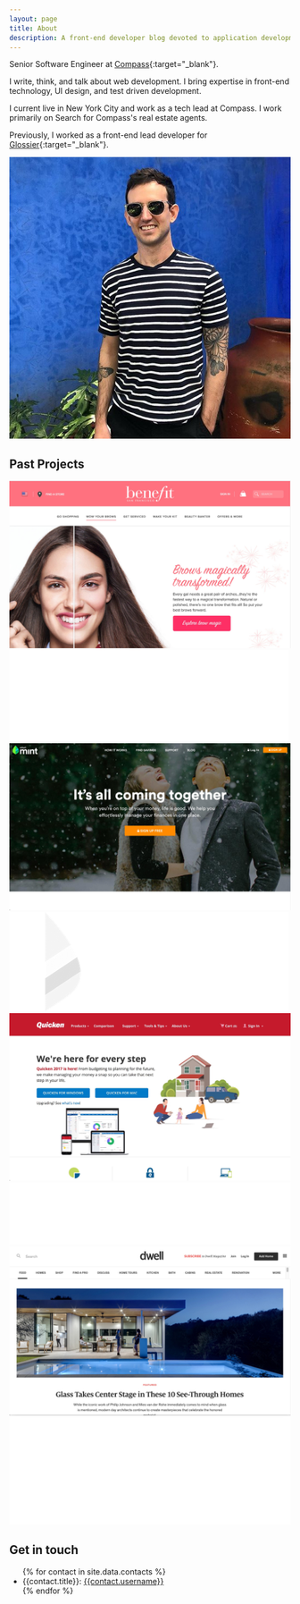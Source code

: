 ```yaml
---
layout: page
title: About
description: A front-end developer blog devoted to application development, user experience, design. See code examples, learn from tutorials, get tips and tricks
---
```


Senior Software Engineer at [Compass](https://www.compass.com/){:target="_blank"}.

I write, think, and talk about web development. I bring expertise in
front-end technology, UI design, and test driven development.

I current live in New York City and work as a tech lead at Compass. I work
primarily on Search for Compass's real estate agents.

Previously, I worked as a front-end lead developer for [Glossier](https://www.glossier.com/){:target="_blank"}.

![Anthony Gonzales](/assets/img/me.jpeg)

<section id="recent-work" >
  <h2>Past Projects</h2>
  <div class="portfolio-tile">
    <img class="portfolio-project-thumbnail" src="assets/img/benefit-cosmetics-screenshot.jpg" />
    <div class="portfolio-project-logo-cover">
      <img class="portfolio-project-logo" src="assets/img/BenefitLogo.png" />
    </div>
  </div>
  <div class="portfolio-tile">
    <img class="portfolio-project-thumbnail" src="assets/img/intuit-mint-home-page.jpg" />
    <div class="portfolio-project-logo-cover">
      <img class="portfolio-project-logo" src="assets/img/mint-logo.png" />
    </div>
  </div>
  <div class="portfolio-tile">
    <img class="portfolio-project-thumbnail" src="assets/img/quicken-homepage.jpg" />
    <div class="portfolio-project-logo-cover">
      <img class="portfolio-project-logo" src="assets/img/quicken-logo.png" />
    </div>
  </div>
  <div class="portfolio-tile">
    <img class="portfolio-project-thumbnail" src="assets/img/dwell-home-page.jpg" />
    <div class="portfolio-project-logo-cover">
      <img class="portfolio-project-logo" src="assets/img/dwell-logo.png" />
    </div>
  </div>
</section>

<section id="contact">
  <h2>Get in touch</h2>
  <ul class="list">
  {% for contact in site.data.contacts %}
    <li>
      {{contact.title}}: <a href="{{contact.link}}" target="_blank">{{contact.username}}</a>
    </li>
  {% endfor %}
  </ul>
</section>


